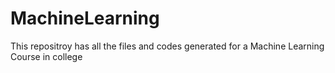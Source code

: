 # MachineLearning
This repositroy has all the files and codes generated for a Machine Learning Course in college
